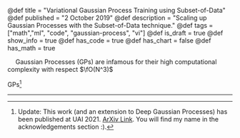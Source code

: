 @def title = "Variational Gaussian Process Training using Subset-of-Data"
@def published = "2 October 2019"
@def description = "Scaling up Gaussian Processes with the Subset-of-Data technique."
@def tags = ["math","ml", "code", "gaussian-process", "vi"]
@def is_draft = true
@def show_info = true
@def has_code = true
@def has_chart = false
@def has_math = true


&emsp; Gaussian Processes (GPs) are infamous for their high computational complexity with respect $\fO(N^3)$





GPs[^update]



----

[^update]: Update: This work (and an extension to Deep Gaussian Processes) has been published at UAI 2021. [ArXiv Link](https://arxiv.org/abs/2107.08265). You will find my name in the acknowledgements section :).
